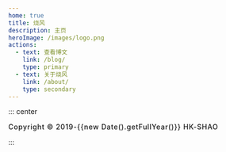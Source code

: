 ```yaml
---
home: true
title: 烧风
description: 主页
heroImage: /images/logo.png
actions:
  - text: 查看博文
    link: /blog/
    type: primary
  - text: 关于烧风
    link: /about/
    type: secondary
---
```


<style>
.hero {
  padding-top: 3.5rem;
}

.hero img {
  transition: all 0.3s ease;
}

.hero img:hover {
  transform: scale(1.1, 1.1);
  transition: all 0.3s ease;
}

.footer {
  letter-spacing: 0.05rem;
  padding-right: 0 !important;
  padding-left: 0 !important;
  font-weight: 500;
}
</style>


::: center

<footer class="footer">Copyright © 2019-{{new Date().getFullYear()}} HK-SHAO</footer>

:::